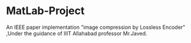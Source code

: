 # MatLab-Project
An IEEE paper implementation "image compression by Lossless Encoder" ,Under the guidance of IIIT Allahabad professor Mr.Javed.

